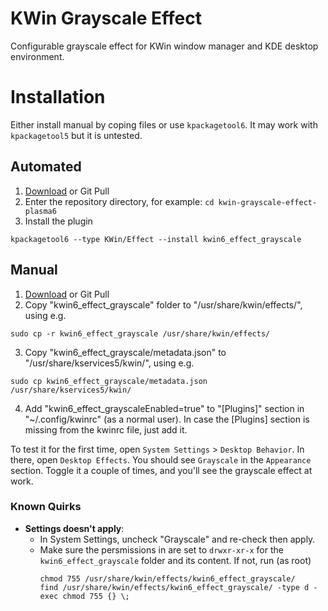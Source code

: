 # KWin Grayscale Effect

Configurable grayscale effect for KWin window manager and KDE desktop environment.

# Installation

Either install manual by coping files or use `kpackagetool6`. It may work with `kpackagetool5` but it is untested.

## Automated


1. [Download](https://github.com/lliurex/kwin-grayscale-effect/archive/refs/heads/plasma6.zip) or Git Pull
2. Enter the repository directory, for example: `cd kwin-grayscale-effect-plasma6`
3. Install the plugin
```{.bash}
kpackagetool6 --type KWin/Effect --install kwin6_effect_grayscale
```

## Manual
1. [Download](https://github.com/lliurex/kwin-grayscale-effect/archive/refs/heads/plasma6.zip) or Git Pull
2. Copy "kwin6_effect_grayscale" folder to "/usr/share/kwin/effects/", using e.g.

```{.bash}
sudo cp -r kwin6_effect_grayscale /usr/share/kwin/effects/
```

3. Copy "kwin6_effect_grayscale/metadata.json" to "/usr/share/kservices5/kwin/", using e.g.

```{.bash}
sudo cp kwin6_effect_grayscale/metadata.json /usr/share/kservices5/kwin/
```

4. Add "kwin6_effect_grayscaleEnabled=true" to "[Plugins]" section in "~/.config/kwinrc" (as a normal user).
   In case the [Plugins] section is missing from the kwinrc file, just add it.

To test it for the first time, open `System Settings` > `Desktop Behavior`. In there, open `Desktop Effects`. You should see `Grayscale` in the `Appearance` section. Toggle it a couple of times, and you'll see the grayscale effect at work.

### Known Quirks

- **Settings doesn't apply**:
  - In System Settings, uncheck "Grayscale" and re-check then apply.
  - Make sure the persmissions in are set to `drwxr-xr-x` for the `kwin6_effect_grayscale` folder and its content. If not, run (as root)
    ```{.bash}
    chmod 755 /usr/share/kwin/effects/kwin6_effect_grayscale/
    find /usr/share/kwin/effects/kwin6_effect_grayscale/ -type d -exec chmod 755 {} \;
    ```
